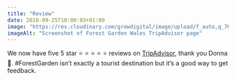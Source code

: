 ```yaml
---
title: "Review"
date: 2018-09-25T10:00:03+01:00
image: "https://res.cloudinary.com/growdigital/image/upload/f_auto,q_70,w_736/v1544353669/tripadvisor-44854086802.png"
imageAlt: "Screenshot of Forest Garden Wales TripAdvisor page"
---
```


We now have five 5 star ⭐ ⭐ ⭐ ⭐ ⭐ reviews on [TripAdvisor](https://www.tripadvisor.co.uk/Attraction_Review-g580438-d13991813-Reviews-Forest_Garden_Wales-Newcastle_Emlyn_Carmarthenshire_Wales.html#REVIEWS), thank you Donna 🙂. #ForestGarden isn’t exactly a tourist destination but it’s a good way to get feedback.

